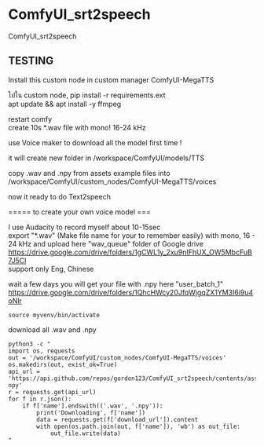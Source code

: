 # ComfyUI_srt2speech
ComfyUI_srt2speech​


## TESTING
Install this custom node in custom manager ComfyUI-MegaTTS <br>

ไปใน custom node, pip install -r requirements.ext <br>
apt update && apt install -y ffmpeg <br>

restart comfy <br>
create 10s *.wav file with mono! 16-24 kHz <br>

use Voice maker to download all the model first time ! <br>

it will create new folder in /workspace/ComfyUI/models/TTS <br>

copy .wav and .npy from assets example files into  /workspace/ComfyUI/custom_nodes/ComfyUI-MegaTTS/voices <br>

now it ready to do Text2speech <br>

===== to create your own voice model === <br>

I use Audacity to record myself about 10-15sec <br>
export "*.wav" (Make file name for your to remember easily) with mono, 16 - 24 kHz and upload here "wav_queue" folder of Google drive https://drive.google.com/drive/folders/1gCWL1y_2xu9nIFhUX_OW5MbcFuB7J5Cl <br>
support only Eng, Chinese  <br> 

wait a few days you will get your file with .npy here "user_batch_1" https://drive.google.com/drive/folders/1QhcHWcy20JfqWjgqZX1YM3I6i9u4oNlr <br>

```
source myvenv/bin/activate
```
download all .wav and .npy
```
python3 -c "
import os, requests
out = '/workspace/ComfyUI/custom_nodes/ComfyUI-MegaTTS/voices'
os.makedirs(out, exist_ok=True)
api_url = 'https://api.github.com/repos/gordon123/ComfyUI_srt2speech/contents/assets/wav-npy'
r = requests.get(api_url)
for f in r.json():
    if f['name'].endswith(('.wav', '.npy')):
        print('Downloading', f['name'])
        data = requests.get(f['download_url']).content
        with open(os.path.join(out, f['name']), 'wb') as out_file:
            out_file.write(data)
"

```





